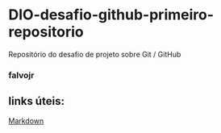 # DIO-desafio-github-primeiro-repositorio
Repositório do desafio de projeto sobre Git / GitHub
### falvojr
## links úteis:
[Markdown](https://www.markdownguide.org/basic-sintax/)
